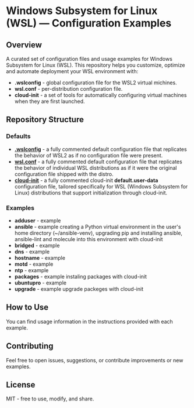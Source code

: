 # Windows Subsystem for Linux (WSL) — Configuration Examples

## Overview

A curated set of configuration files and usage examples for Windows Subsystem for Linux (WSL).
This repository helps you customize, optimize and automate deployment your WSL environment with:

- **.wslconfig** - global configuration file for the WSL2 virtual michines.
- **wsl.conf** - per-distribution configuration file.
- **cloud-init** - a set of tools for automatically configuring virtual machines when they are first launched.

## Repository Structure

### Defaults

- [**.wslconfig**](https://github.com/greengorych/wsl-configurations/tree/main/defaults/.wslconfig) - a fully commented default configuration file that replicates the behavior of WSL2 as if no configuration file were present.
- [**wsl.conf**](https://github.com/greengorych/wsl-configurations/tree/main/defaults/wsl.conf) - a fully commented default configuration file that replicates the behavior of individual WSL distributions as if it were the original configuration file shipped with the distro.
- [**cloud-init**](https://github.com/greengorych/wsl-configurations/tree/main/defaults/.cloud-init) - a fully commented cloud-init **default.user-data** configuration file, tailored specifically for WSL (Windows Subsystem for Linux) distributions that support initialization through cloud-init.

### Examples

- **adduser** - example 
- **ansible** -  example creating a Python virtual environment in the user's home directory (~/ansible-venv), upgrading pip and installing ansible, ansible-lint and molecule into this environment with cloud-init
- **bridged** - example 
- **dns** - example
- **hostname** - example
- **motd** - example
- **ntp** - example
- **packages** - example instaling packages with cloud-init
- **ubuntupro** - example
- **upgrade** - example upgrade packeges with cloud-init

## How to Use

You can find usage information in the instructions provided with each example.

## Contributing

Feel free to open issues, suggestions, or contribute improvements or new examples.

## License

MIT - free to use, modify, and share.
